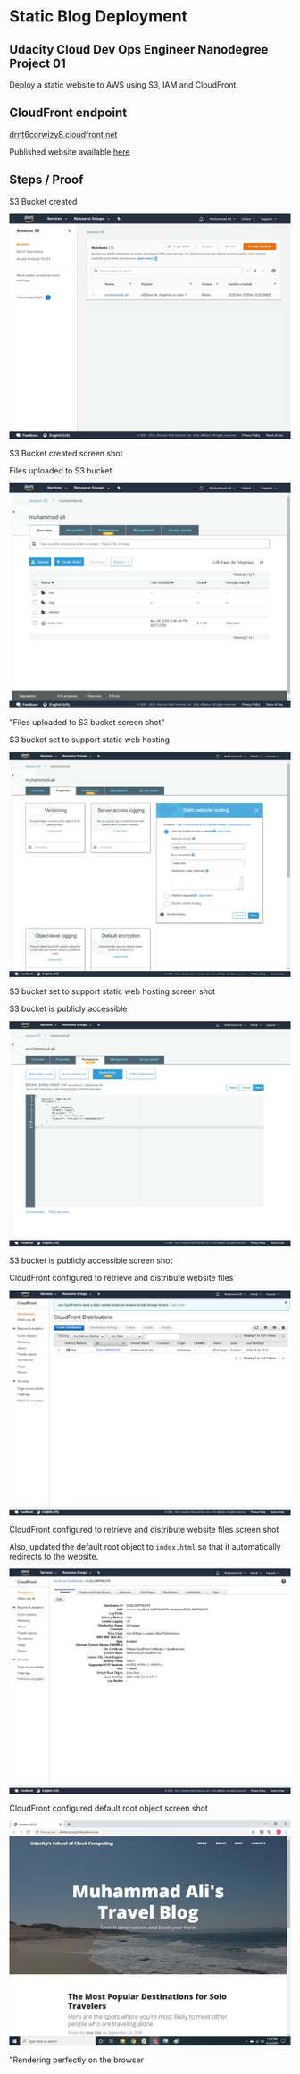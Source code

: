 # Static Blog Deployment

## Udacity Cloud Dev Ops Engineer Nanodegree Project 01

Deploy a static website to AWS using S3, IAM and CloudFront.

## CloudFront endpoint

<a href="drnt6corwizy8.cloudfront.net" target=_blank>drnt6corwizy8.cloudfront.net</a> 

Published website available <a href="http://muhammad-ali.s3.amazonaws.com/index.html" target=_blank>here</a>

## Steps / Proof

S3 Bucket created

<img src="img/1.png"/>

S3 Bucket created screen shot

Files uploaded to S3 bucket

<img src="img/2.png"/>

"Files uploaded to S3 bucket screen shot"

S3 bucket set to support static web hosting

<img src="img/3.png"/>

S3 bucket set to support static web hosting screen shot

S3 bucket is publicly accessible

<img src="img/4.png"/>

S3 bucket is publicly accessible screen shot

CloudFront configured to retrieve and distribute website files

<img src="img/5.png"/>

CloudFront configured to retrieve and distribute website files screen shot

Also, updated the default root object to `index.html` so that it automatically redirects to the website.

<img src="img/6.png"/>

CloudFront configured default root object screen shot

<img src="img/7.png"/>

"Rendering perfectly on the browser